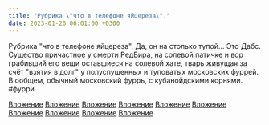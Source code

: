 ```yaml
---
title: "Рубрика \"что в телефоне яйцереза\"."
date: 2023-01-26 06:01:00 +0300
---
```


Рубрика "что в телефоне яйцереза".
Да, он на столько тупой...
Это Дабс. Существо причастное у смерти РедБира, на солевой патичке и вор грабивший его вещи оставшиеся на солевой хате, тварь живущая за счёт "взятия в долг" у полуспущенных и туповатых московских фуррей. В ообщем, обычный московский фуррь, с кубанойдскими корнями.
#фурри


[Вложение](/assets/vk_photos/3/H7VXb5zkHmE.jpg)
[Вложение](/assets/vk_photos/2/clGJlfmoe5o.jpg)
[Вложение](/assets/vk_photos/3/a7PCmbo8wdg.jpg)
[Вложение](/assets/vk_photos/1/FKD6z-HfwRg.jpg)
[Вложение](/assets/vk_photos/3/BbjDgxBhGa8.jpg)
[Вложение](/assets/vk_photos/3/CfDikQM07N4.jpg)
[Вложение](/assets/vk_photos/2/EoVoayc41O4.jpg)
[Вложение](/assets/vk_photos/3/k7_0O_CXKH0.jpg)
[Вложение](/assets/vk_photos/3/3BRx9oEZ31c.jpg)
[Вложение](/assets/vk_photos/2/uvuMK5L4R1M.jpg)
